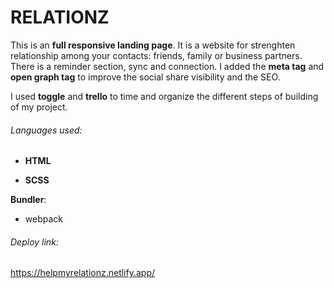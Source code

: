 # RELATIONZ

This is an **full responsive landing page**. It is a website for strenghten relationship among your contacts: friends, family or business partners.
There is a reminder section, sync and connection.
I added the **meta tag** and **open graph tag** to improve the social share visibility and the SEO.

I used **toggle** and **trello** to time and organize the different steps of building of my project.

###### Languages used:
- **HTML**

- **SCSS**

**Bundler**:
- webpack

###### Deploy link:
https://helpmyrelationz.netlify.app/

